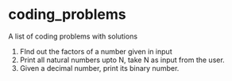 # coding_problems
A list of coding problems with solutions

1) FInd out the factors of a number given in input
2) Print all natural numbers upto N, take N as input from the user.
3) Given a decimal number, print its binary number.